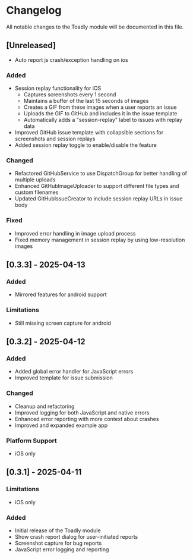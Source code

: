 # Changelog

All notable changes to the Toadly module will be documented in this file.

## [Unreleased]

- Auto report js crash/exception handling on ios

### Added
- Session replay functionality for iOS
  - Captures screenshots every 1 second
  - Maintains a buffer of the last 15 seconds of images
  - Creates a GIF from these images when a user reports an issue
  - Uploads the GIF to GitHub and includes it in the issue template
  - Automatically adds a "session-replay" label to issues with replay data
- Improved GitHub issue template with collapsible sections for screenshots and session replays
- Added session replay toggle to enable/disable the feature

### Changed
- Refactored GitHubService to use DispatchGroup for better handling of multiple uploads
- Enhanced GitHubImageUploader to support different file types and custom filenames
- Updated GitHubIssueCreator to include session replay URLs in issue body

### Fixed
- Improved error handling in image upload process
- Fixed memory management in session replay by using low-resolution images

## [0.3.3] - 2025-04-13

### Added
- Mirrored features for android support

### Limitations
- Still missing screen capture for android

## [0.3.2] - 2025-04-12

### Added
- Added global error handler for JavaScript errors
- Improved template for issue submission

### Changed
- Cleanup and refactoring
- Improved logging for both JavaScript and native errors
- Enhanced error reporting with more context about crashes
- Improved and expanded example app

### Platform Support
- iOS only

## [0.3.1] - 2025-04-11

### Limitations
- iOS only

### Added
- Initial release of the Toadly module
- Show crash report dialog for user-initiated reports
- Screenshot capture for bug reports
- JavaScript error logging and reporting
